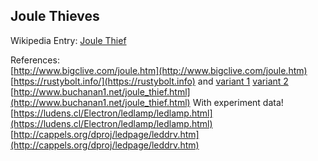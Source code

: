 ## Joule Thieves

Wikipedia Entry: [Joule Thief](https://en.wikipedia.org/wiki/joule_thief)

References:  
[http://www.bigclive.com/joule.htm](http://www.bigclive.com/joule.htm)  
[https://rustybolt.info/](https://rustybolt.info) and [variant 1](http://1.bp.blogspot.com/_C8pRzPFjXYk/SxvwHcx-GfI/AAAAAAAAAmc/Z1O5ZgyIQ1g/s1600-h/Experimental-JT-1.gif) [variant 2](https://rustybolt.info/wordpress/wp-content/uploads/2011/11/JouleThiefPlus-11.gif)  
[http://www.buchanan1.net/joule_thief.html](http://www.buchanan1.net/joule_thief.html) With experiment data!  
[https://ludens.cl/Electron/ledlamp/ledlamp.html](https://ludens.cl/Electron/ledlamp/ledlamp.html)  
[http://cappels.org/dproj/ledpage/leddrv.htm](http://cappels.org/dproj/ledpage/leddrv.htm)  


